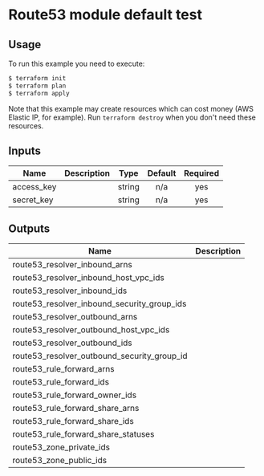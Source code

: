 # Route53 module default test

## Usage

To run this example you need to execute:

```bash
$ terraform init
$ terraform plan
$ terraform apply
```

Note that this example may create resources which can cost money (AWS Elastic IP, for example). Run `terraform destroy` when you don't need these resources.

<!-- BEGINNING OF PRE-COMMIT-TERRAFORM DOCS HOOK -->
## Inputs

| Name | Description | Type | Default | Required |
|------|-------------|:----:|:-----:|:-----:|
| access\_key |  | string | n/a | yes |
| secret\_key |  | string | n/a | yes |

## Outputs

| Name | Description |
|------|-------------|
| route53\_resolver\_inbound\_arns |  |
| route53\_resolver\_inbound\_host\_vpc\_ids |  |
| route53\_resolver\_inbound\_ids |  |
| route53\_resolver\_inbound\_security\_group\_ids |  |
| route53\_resolver\_outbound\_arns |  |
| route53\_resolver\_outbound\_host\_vpc\_ids |  |
| route53\_resolver\_outbound\_ids |  |
| route53\_resolver\_outbound\_security\_group\_id |  |
| route53\_rule\_forward\_arns |  |
| route53\_rule\_forward\_ids |  |
| route53\_rule\_forward\_owner\_ids |  |
| route53\_rule\_forward\_share\_arns |  |
| route53\_rule\_forward\_share\_ids |  |
| route53\_rule\_forward\_share\_statuses |  |
| route53\_zone\_private\_ids |  |
| route53\_zone\_public\_ids |  |

<!-- END OF PRE-COMMIT-TERRAFORM DOCS HOOK -->
